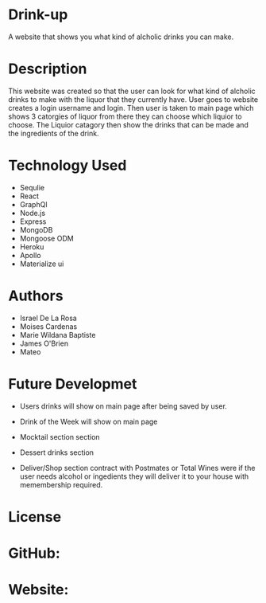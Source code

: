 # Drink-up

A website that shows you what kind of alcholic drinks you can make.

# Description

This website was created so that the user can look for what kind of alcholic drinks to make with the liquor that they currently have. User goes to website creates a login username and login. Then user is taken to main page which shows 3 catorgies of liquor from there they can choose which liquior to choose. The Liquior catagory then show the drinks that can be made and the ingredients of the drink.

# Technology Used

- Sequlie
- React
- GraphQl
- Node.js
- Express
- MongoDB
- Mongoose ODM
- Heroku
- Apollo
- Materialize ui

# Authors

- Israel De La Rosa
- Moises Cardenas
- Marie Wildana Baptiste
- James O'Brien
- Mateo

# Future Developmet

- Users drinks will show on main page after being saved by user.

- Drink of the Week will show on main page

- Mocktail section section

- Dessert drinks section

- Deliver/Shop section contract with Postmates or Total Wines were if the user needs alcohol or ingedients they will deliver it to your house with memembership required.

# License

# GitHub:

# Website:
